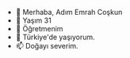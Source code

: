 - 👋 Merhaba, Adım Emrah Coşkun
- 👀 Yaşım 31
- 🌱 Öğretmenim
- 💞️ Türkiye'de yaşıyorum.
- 📫 Doğayı severim.

<!---
emrahcoskunn/emrahcoskunn is a ✨ special ✨ repository because its `README.md` (this file) appears on your GitHub profile.
You can click the Preview link to take a look at your changes.
--->
